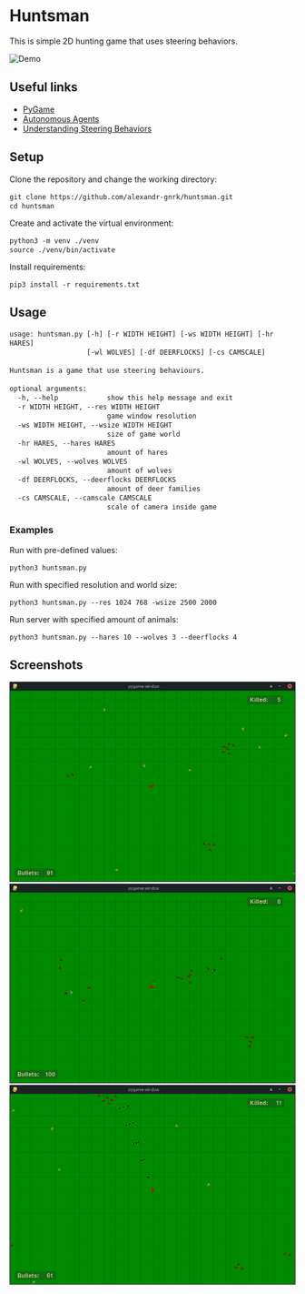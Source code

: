# Huntsman
This is simple 2D hunting game that uses steering behaviors.

![Demo](./screenshots/huntsman_demo.gif)


## Useful links
- [PyGame](https://www.pygame.org/)
- [Autonomous Agents](https://natureofcode.com/book/chapter-6-autonomous-agents/)
- [Understanding Steering Behaviors](https://gamedevelopment.tutsplus.com/series/understanding-steering-behaviors--gamedev-12732)

## Setup
Clone the repository and change the working directory:

    git clone https://github.com/alexandr-gnrk/huntsman.git
    cd huntsman
Create and activate the virtual environment:

    python3 -m venv ./venv
    source ./venv/bin/activate
Install requirements:

    pip3 install -r requirements.txt

## Usage

    usage: huntsman.py [-h] [-r WIDTH HEIGHT] [-ws WIDTH HEIGHT] [-hr HARES]
                       [-wl WOLVES] [-df DEERFLOCKS] [-cs CAMSCALE]

    Huntsman is a game that use steering behaviours.

    optional arguments:
      -h, --help            show this help message and exit
      -r WIDTH HEIGHT, --res WIDTH HEIGHT
                            game window resolution
      -ws WIDTH HEIGHT, --wsize WIDTH HEIGHT
                            size of game world
      -hr HARES, --hares HARES
                            amount of hares
      -wl WOLVES, --wolves WOLVES
                            amount of wolves
      -df DEERFLOCKS, --deerflocks DEERFLOCKS
                            amount of deer families
      -cs CAMSCALE, --camscale CAMSCALE
                            scale of camera inside game

### Examples
Run with pre-defined values:

    python3 huntsman.py

Run with specified resolution and world size:

    python3 huntsman.py --res 1024 768 -wsize 2500 2000

Run server with specified amount of animals:

    python3 huntsman.py --hares 10 --wolves 3 --deerflocks 4

## Screenshots
![Deer flocks](./screenshots/deerflocks.png)
![Wolf hunting](./screenshots/wolfhunting.png)
![Shooting](./screenshots/shooting.png)